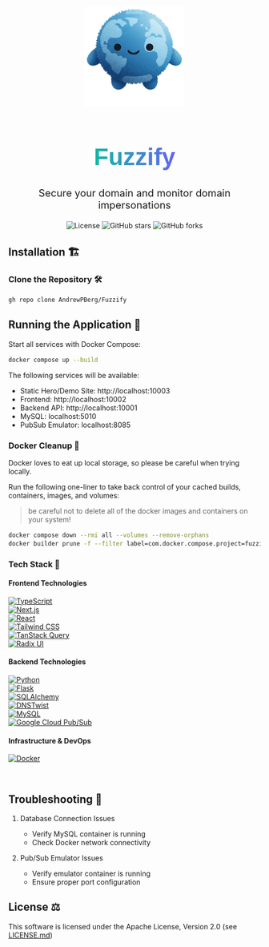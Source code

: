 <!-- Start of Selection -->
<p align="center">
  <img src="fuzzify_logo.png" alt="Fuzzify Logo" width="200" style="display:inline-block;">

</p>

<!-- Fuzzify Text start -->

<h1 align="center" style="font-weight: bold; font-size: 3rem;">
  <span style="background: linear-gradient(to right, #14B8A6, #6366F1); 
  -webkit-background-clip: text; 
  background-clip: text; 
  color: transparent; 
  display: inline-block; 
  font-family: 'Aclonica', sans-serif;">Fuzzify</span>
</h1>
<p align="center" style="font-size: 1.25rem; margin-top: 0.5rem;">
  Secure your domain and monitor domain impersonations
</p>
<!-- Fuzzify Text end -->

<!-- End of Selection -->


<!-- add shield icos -->

<!-- Start of Selection -->
<p align="center">
  <img src="https://img.shields.io/badge/License-Apache_2.0-blue.svg" alt="License">
  <img src="https://img.shields.io/github/stars/AndrewPBerg/Fuzzify?style=social" alt="GitHub stars">
  <img src="https://img.shields.io/github/forks/AndrewPBerg/Fuzzify?style=social" alt="GitHub forks">
  <!-- Deployment Status Badges -->
   <!-- ![Deployment Status](https://img.shields.io/github/workflow/status/AndrewPBerg/Fuzzify/deploy?label=deployment) -->
   <!-- You can also use service-specific badges like: -->
   <!-- ![Vercel](https://img.shields.io/github/deployments/AndrewPBerg/Fuzzify/Production?label=vercel&logo=vercel) -->
   <!-- ![Netlify](https://img.shields.io/netlify/your-netlify-app-id?logo=netlify) -->

</p>
<!-- End of Selection -->



<!-- Start of Selection -->

## Installation 🏗️


### Clone the Repository 🛠️


```bash
gh repo clone AndrewPBerg/Fuzzify
```

## Running the Application 🐳

Start all services with Docker Compose:

```bash
docker compose up --build
```

The following services will be available:
- Static Hero/Demo Site: http://localhost:10003 
- Frontend: http://localhost:10002
- Backend API: http://localhost:10001
- MySQL: localhost:5010
- PubSub Emulator: localhost:8085

### Docker Cleanup 🧹

Docker loves to eat up local storage, so please be careful when trying locally.

Run the following one-liner to take back control of your cached builds, containers, images, and volumes:

> be careful not to delete all of the docker images and containers on your system!

```bash
docker compose down --rmi all --volumes --remove-orphans
docker builder prune -f --filter label=com.docker.compose.project=fuzzify
```

### Tech Stack 🚀

#### Frontend Technologies 
[![TypeScript](https://img.shields.io/badge/TypeScript-%23007ACC.svg?logo=typescript&logoColor=white)](https://www.typescriptlang.org/)<br>
[![Next.js](https://img.shields.io/badge/Next.js-black?logo=next.js&logoColor=white)](https://nextjs.org/)<br>
[![React](https://img.shields.io/badge/React-%2320232a.svg?logo=react&logoColor=%2361DAFB)](https://reactjs.org/)<br>
[![Tailwind CSS](https://img.shields.io/badge/Tailwind%20CSS-%2338B2AC.svg?logo=tailwind-css&logoColor=white)](https://tailwindcss.com/)<br>
[![TanStack Query](https://img.shields.io/badge/TanStack%20Query-%23FF4154.svg?logo=react-query&logoColor=white)](https://tanstack.com/query/)<br>
[![Radix UI](https://img.shields.io/badge/Radix%20UI-%23161618.svg?logo=radix-ui&logoColor=white)](https://www.radix-ui.com/)<br>

#### Backend Technologies 
[![Python](https://img.shields.io/badge/Python-%2314354C.svg?logo=python&logoColor=white)](https://www.python.org/)<br>
[![Flask](https://img.shields.io/badge/Flask-%23000.svg?logo=flask&logoColor=white)](https://flask.palletsprojects.com/)<br>
[![SQLAlchemy](https://img.shields.io/badge/SQLAlchemy-%23FCA121.svg?logo=sqlalchemy&logoColor=white)](https://www.sqlalchemy.org/)<br>
[![DNSTwist](https://img.shields.io/badge/DNSTwist-%23006CBC.svg?logo=dns&logoColor=white)](https://github.com/elceef/dnstwist)<br>
[![MySQL](https://img.shields.io/badge/MySQL-%2300f.svg?logo=mysql&logoColor=white)](https://www.mysql.com/)<br>
[![Google Cloud Pub/Sub](https://img.shields.io/badge/Google%20Cloud%20Pub%2FSub-%234285F4.svg?logo=google-cloud&logoColor=white)](https://cloud.google.com/pubsub)<br>

#### Infrastructure & DevOps 
[![Docker](https://img.shields.io/badge/Docker-%230db7ed.svg?logo=docker&logoColor=white)](https://www.docker.com/)<br>

<br>

## Troubleshooting 🔨

1. Database Connection Issues
   - Verify MySQL container is running
   - Check Docker network connectivity

2. Pub/Sub Emulator Issues
   - Verify emulator container is running
   - Ensure proper port configuration

## License ⚖️

This software is licensed under the Apache License, Version 2.0 (see [LICENSE.md](https://github.com/AndrewPBerg/Fuzzify/blob/master/LICENSE.md))

